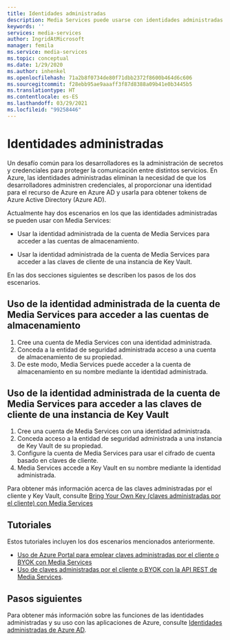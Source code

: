 ```yaml
---
title: Identidades administradas
description: Media Services puede usarse con identidades administradas de Azure.
keywords: ''
services: media-services
author: IngridAtMicrosoft
manager: femila
ms.service: media-services
ms.topic: conceptual
ms.date: 1/29/2020
ms.author: inhenkel
ms.openlocfilehash: 71a2b8f0734de80f71dbb2372f8600b464d6c606
ms.sourcegitcommit: f28ebb95ae9aaaff3f87d8388a09b41e0b3445b5
ms.translationtype: HT
ms.contentlocale: es-ES
ms.lasthandoff: 03/29/2021
ms.locfileid: "99258446"
---
```

# <a name="managed-identities"></a>Identidades administradas

Un desafío común para los desarrolladores es la administración de secretos y credenciales para proteger la comunicación entre distintos servicios. En Azure, las identidades administradas eliminan la necesidad de que los desarrolladores administren credenciales, al proporcionar una identidad para el recurso de Azure en Azure AD y usarla para obtener tokens de Azure Active Directory (Azure AD).

Actualmente hay dos escenarios en los que las identidades administradas se pueden usar con Media Services:

- Usar la identidad administrada de la cuenta de Media Services para acceder a las cuentas de almacenamiento.

- Usar la identidad administrada de la cuenta de Media Services para acceder a las claves de cliente de una instancia de Key Vault.

En las dos secciones siguientes se describen los pasos de los dos escenarios.

## <a name="use-the-managed-identity-of-the-media-services-account-to-access-storage-accounts"></a>Uso de la identidad administrada de la cuenta de Media Services para acceder a las cuentas de almacenamiento

1. Cree una cuenta de Media Services con una identidad administrada.
1. Conceda a la entidad de seguridad administrada acceso a una cuenta de almacenamiento de su propiedad.
1. De este modo, Media Services puede acceder a la cuenta de almacenamiento en su nombre mediante la identidad administrada.

## <a name="use-the-managed-identity-of-the-media-services-account-to-access-key-vault-to-access-customer-keys"></a>Uso de la identidad administrada de la cuenta de Media Services para acceder a las claves de cliente de una instancia de Key Vault

1. Cree una cuenta de Media Services con una identidad administrada.
1. Conceda acceso a la entidad de seguridad administrada a una instancia de Key Vault de su propiedad.
1. Configure la cuenta de Media Services para usar el cifrado de cuenta basado en claves de cliente.
1. Media Services accede a Key Vault en su nombre mediante la identidad administrada.

Para obtener más información acerca de las claves administradas por el cliente y Key Vault, consulte [Bring Your Own Key (claves administradas por el cliente) con Media Services](concept-use-customer-managed-keys-byok.md)

## <a name="tutorials"></a>Tutoriales

Estos tutoriales incluyen los dos escenarios mencionados anteriormente.

- [Uso de Azure Portal para emplear claves administradas por el cliente o BYOK con Media Services](tutorial-byok-portal.md)
- [Uso de claves administradas por el cliente o BYOK con la API REST de Media Services](tutorial-byok-postman.md).

## <a name="next-steps"></a>Pasos siguientes

Para obtener más información sobre las funciones de las identidades administradas y su uso con las aplicaciones de Azure, consulte [Identidades administradas de Azure AD](../../active-directory/managed-identities-azure-resources/overview.md).
